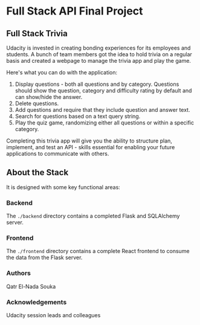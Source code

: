 # Full Stack API Final Project

## Full Stack Trivia

Udacity is invested in creating bonding experiences for its employees and students. A bunch of team members got the idea to hold trivia on a regular basis and created a webpage to manage the trivia app and play the game. 

Here's what you can do with the application:

1) Display questions - both all questions and by category. Questions should show the question, category and difficulty rating by default and can show/hide the answer. 
2) Delete questions.
3) Add questions and require that they include question and answer text.
4) Search for questions based on a text query string.
5) Play the quiz game, randomizing either all questions or within a specific category. 

Completing this trivia app will give you the ability to structure plan, implement, and test an API - skills essential for enabling your future applications to communicate with others. 

## About the Stack

It is designed with some key functional areas:

### Backend

The `./backend` directory contains a completed Flask and SQLAlchemy server.

### Frontend

The `./frontend` directory contains a complete React frontend to consume the data from the Flask server. 

### Authors
Qatr El-Nada Souka

### Acknowledgements
Udacity session leads and colleagues